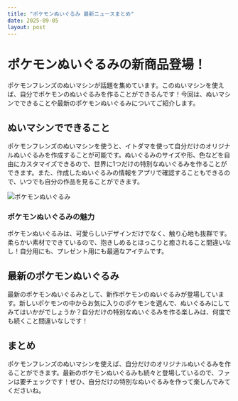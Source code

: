 ```yaml
---
title: "ポケモンぬいぐるみ 最新ニュースまとめ"
date: 2025-09-05
layout: post
---
```


# ポケモンぬいぐるみの新商品登場！

ポケモンフレンズのぬいマシンが話題を集めています。このぬいマシンを使えば、自分でポケモンのぬいぐるみを作ることができるんです！今回は、ぬいマシンでできることや最新のポケモンぬいぐるみについてご紹介します。

## ぬいマシンでできること

ポケモンフレンズのぬいマシンを使うと、イトダマを使って自分だけのオリジナルぬいぐるみを作成することが可能です。ぬいぐるみのサイズや形、色などを自由にカスタマイズできるので、世界に1つだけの特別なぬいぐるみを作ることができます。また、作成したぬいぐるみの情報をアプリで確認することもできるので、いつでも自分の作品を見ることができます。

![ポケモンぬいぐるみ](https://example.com/pokemon_plush.jpg)

### ポケモンぬいぐるみの魅力

ポケモンぬいぐるみは、可愛らしいデザインだけでなく、触り心地も抜群です。柔らかい素材でできているので、抱きしめるとほっこりと癒されること間違いなし！自分用にも、プレゼント用にも最適なアイテムです。

## 最新のポケモンぬいぐるみ

最新のポケモンぬいぐるみとして、新作ポケモンのぬいぐるみが登場しています。新しいポケモンの中からお気に入りのポケモンを選んで、ぬいぐるみにしてみてはいかがでしょうか？自分だけの特別なぬいぐるみを作る楽しみは、何度でも続くこと間違いなしです！

## まとめ

ポケモンフレンズのぬいマシンを使えば、自分だけのオリジナルぬいぐるみを作ることができます。最新のポケモンぬいぐるみも続々と登場しているので、ファンは要チェックです！ぜひ、自分だけの特別なぬいぐるみを作って楽しんでみてくださいね。
